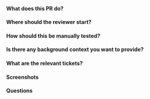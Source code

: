<!-- PR title format: `<Feature|Fix|Test|Doc|Chore|Experiment> -
<ticket> - <Short description>` --> <!-- Fill out this PR template to make it easier for reviewers to understand your code. --> 
#### What does this PR do?
<!-- Briefly synthesize the feature, fix, or chore -->
#### Where should the reviewer start?
<!-- Point out where the reviewer should start to review the code additions or subtractions. -->
#### How should this be manually tested?
<!-- List the steps to reproduce, corroborate, or tests to run. Write this section clear enough so that external developers can also follow it and test the feature or fix. -->
#### Is there any background context you want to provide?
<!-- Add any information regarding the PR that the reviewers should know, if necessary. -->
#### What are the relevant tickets?
<!-- Link to issues, related PRs, JIRA issues, etc. -->
#### Screenshots
<!-- Add before and after screenshots or recording of the feature, if available. -->
#### Questions
<!-- List questions or concerns directed to the reviewers, if necessary. --> 
